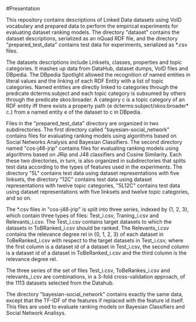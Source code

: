 #Presentation

This repository contains descriptions of Linked Data datasets using VoID vocabulary and prepared data to perform the empirical experiments for evaluating dataset ranking models. The directory "dataset" contains the dataset descriptions, serialized as an nQuad RDF file, and the directory "prepared_test_data" contains test data for experiments, serialized as *.csv files.

The datasets descriptions include Linksets, classes, properties and topic categories. It mashes up data from DataHub, dataset dumps, VoID files and DBpedia. The DBpedia Spotlight allowed the recognition of named entities in literal values and the linking of each RDF Entity with a list of topic categories. Named entities are directly linked to categories through the predicate dcterms:subject and each topic category is subsumed by others through the predicate skos:broader. A category c is a topic category of an RDF entity iff there exists a property path {e dcterms:subject/skos:broader* c.} from a named entity e of the dataset to c in DBpedia.


Files in the "prepared_test_data" directory are organized in two subdirectories. The first directory called "bayesian-social_network" contains files for evaluating ranking models using algorithms based on Social Networks Analysis and Bayesian Classifiers. The second directory named "cos-j48-jrip" contains files for evaluating ranking models using algorithms based on JRip and J48 classifiers and Cosine Similarity. Each these two directories, in turn, is also organized in subdirectories that splits test data according to the types of features used in the experiments. The directory "5L" contains test data using dataset representations with five linksets, the directory "12C" contains test data using dataset representations with twelve topic categories, "5L12C" contains test data using dataset representations with five linksets and twelve topic categories, and so on.

The *.csv files in "cos-j48-jrip" is split into three series, indexed by {1, 2, 3}, which contain three types of files: Test_i.csv, Traning_i.csv and Relevants_i.csv. The Test_i.csv contains target datasets to which the datasets in ToBRanked_i.csv should be ranked. The Relevants_i.csv contains the relevance degree rel in {0, 1, 2, 3} of each dataset in ToBeRanked_i.csv with respect to the target datasets in Test_i.csv, where the first column is a dataset id of a dataset in Test_i.csv, the second column is a dataset id of a dataset in ToBeRanked_i.csv and the third column is the relevance degree rel.

The three series of the set of files Test_i.csv, ToBeRankes_i.csv and relevants_i.csv are combinations, in a 3-fold cross-validation approach, of the 1113 datasets selected from the Datahub. 

The directory "bayesian-social_network" contains exactly the same data, except that the TF-IDF of the features if replaced with the feature id itself. This files are used to evaluate ranking models on Bayesian Classifiers and Social Network Analisys.


